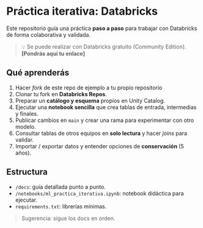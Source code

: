 # Práctica iterativa: Databricks

Este repositorio guía una práctica **paso a paso** para trabajar con Databricks de forma colaborativa y validada.

> 💡 Se puede realizar con Databricks gratuito (Community Edition). **[Pondrás aquí tu enlace]**

## Qué aprenderás
1) Hacer *fork* de este repo de ejemplo a tu propio repositorio
2) Clonar tu fork en **Databricks Repos**.
3) Preparar un **catálogo y esquema** propios en Unity Catalog.
4) Ejecutar una **notebook sencilla** que crea tablas de entrada, intermedias y finales.
5) Publicar cambios en `main` y crear una rama para experimentar con otro modelo.
6) Consultar tablas de otros equipos en **solo lectura** y hacer *joins* para validar.
7) Importar / exportar datos y entender opciones de **conservación** (5 años).

## Estructura
- `/docs`: guía detallada punto a punto.
- `/notebooks/ml_practica_iterativa.ipynb`: notebook didáctica para ejecutar.
- `requirements.txt`: librerías mínimas.

> Sugerencia: sigue los docs en orden.
